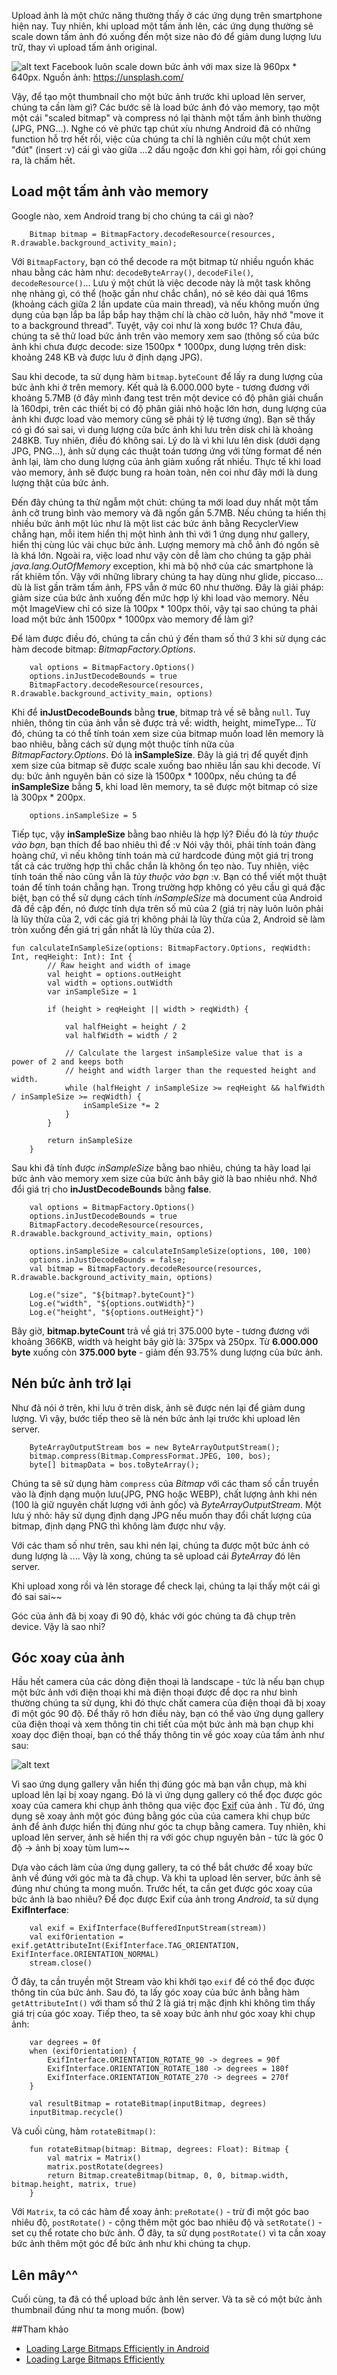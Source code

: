 Upload ảnh là một chức năng thường thấy ở các ứng dụng trên smartphone hiện nay. Tuy nhiên, khi upload một tấm ảnh lên, các ứng dụng thường sẽ scale down tấm ảnh đó xuống đến một size nào đó để giảm dung lượng lưu trữ, thay vì upload tấm ảnh original.

![alt text](https://s3-ap-southeast-1.amazonaws.com/kipalog.com/7buwns1cbt_photo-1530251985675-fa6a8ceb0d63.jpg) Facebook luôn scale down bức ảnh với max size là 960px * 640px. Nguồn ảnh: https://unsplash.com/

Vậy, để tạo một thumbnail cho một bức ảnh trước khi upload lên server, chúng ta cần làm gì? Các bước sẽ là load bức ảnh đó vào memory, tạo một một cái "scaled bitmap" và compress nó lại thành một tấm ảnh bình thường (JPG, PNG...). Nghe có vẻ phức tạp chút xíu nhưng Android đã có những function hỗ trợ hết rồi, việc của chúng ta chỉ là nghiên cứu một chút xem "đút" (insert :v) cái gì vào giữa ...2 dấu ngoặc đơn khi gọi hàm, rồi gọi chúng ra, là chấm hết.

## Load một tấm ảnh vào memory  

Google nào, xem Android trang bị cho chúng ta cái gì nào?

```
    Bitmap bitmap = BitmapFactory.decodeResource(resources, R.drawable.background_activity_main);
```

Với `BitmapFactory`, bạn có thể decode ra một bitmap từ nhiều nguồn khác nhau bằng các hàm như: `decodeByteArray()`, `decodeFile()`, `decodeResource()`... Lưu ý một chút là việc decode này là một task không nhẹ nhàng gì, có thể (hoặc gần như chắc chắn), nó sẽ kéo dài quá 16ms (khoảng cách giữa 2 lần update của main thread), và nếu không muốn ứng dụng của bạn lắp ba lắp bắp hay thậm chí là chào cờ luôn, hãy nhớ "move it to a background thread". Tuyệt, vậy coi như là xong bước 1? Chưa đâu, chúng ta sẽ thử load bức ảnh trên vào memory xem sao (thông số của bức ảnh khi chưa được decode: size 1500px * 1000px, dung lượng trên disk: khoảng 248 KB và được lưu ở định dạng JPG).

Sau khi decode, ta sử dụng hàm `bitmap.byteCount` để lấy ra dung lượng của bức ảnh khi ở trên memory. Kết quả là 6.000.000 byte - tương đương với khoảng 5.7MB (ở đây mình đang test trên một device có độ phân giải chuẩn là 160dpi, trên các thiết bị có độ phân giải nhỏ hoặc lớn hơn, dung lượng của ảnh khi được load vào memory cũng sẽ phải tỷ lệ tương ứng). Bạn sẽ thấy có gì đó sai sai, vì dung lượng cửa bức ảnh khi lưu trên disk chỉ là khoảng 248KB. Tuy nhiên, điều đó không sai. Lý do là vì khi lưu lên disk (dưới dạng JPG, PNG...), ảnh sử dụng các thuật toán tương ứng với từng format để nén ảnh lại, làm cho dung lượng của ảnh giảm xuống rất nhiều. Thực tế khi load vào memory, ảnh sẽ được bung ra hoàn toàn, nên coi như đây mới là dung lượng thật của bức ảnh.

Đến đây chúng ta thử ngẫm một chút: chúng ta mới load duy nhất một tấm ảnh cỡ trung bình vào memory và đã ngốn gần 5.7MB. Nếu chúng ta hiển thị nhiều bức ảnh một lúc như là một list các bức ảnh bằng RecyclerView chẳng hạn, mỗi item hiển thị một hình ảnh thì với 1 ứng dụng như gallery, hiển thị cùng lúc vài chục bức ảnh. Lượng memory mà chỗ ảnh đó ngốn sẽ là khá lớn. Ngoài ra, việc load như vậy còn dễ làm cho chúng ta gặp phải *java.lang.OutOfMemory* exception, khi mà bộ nhớ của các smartphone là rất khiêm tốn. Vậy với những library chúng ta hay dùng như glide, piccaso... dù là list gần trăm tấm ảnh, FPS vẫn ở mức 60 như thường. Đây là giải pháp: giảm size của bức ảnh xuống đến mức hợp lý khi load vào memory. Nếu một ImageView chỉ có size là 100px * 100px thôi, vậy tại sao chúng ta phải load một bức ảnh 1500px * 1000px vào memory để làm gì?

Để làm được điều đó, chúng ta cần chú ý đến tham số thứ 3 khi sử dụng các hàm decode bitmap: *BitmapFactory.Options*.

```
    val options = BitmapFactory.Options()
    options.inJustDecodeBounds = true
    BitmapFactory.decodeResource(resources, R.drawable.background_activity_main, options)
```

Khi để **inJustDecodeBounds** bằng **true**, bitmap trả về sẽ bằng `null`. Tuy nhiên, thông tin của ảnh vẫn sẽ được trả về: width, height, mimeType... Từ đó, chúng ta có thể tính toán xem size của bitmap muốn load lên memory là bao nhiêu, bằng cách sử dụng một thuộc tính nữa của *BitmapFactory.Options*. Đó là **inSampleSize**. Đây là giá trị để quyết định xem size của bitmap sẽ được scale xuống bao nhiêu lần sau khi decode. Ví dụ: bức ảnh nguyên bản có size là 1500px * 1000px, nếu chúng ta để **inSampleSize** bằng **5**, khi load lên memory, ta sẽ được một bitmap có size là 300px * 200px.

```
    options.inSampleSize = 5
```

Tiếp tục, vậy **inSampleSize** bằng bao nhiêu là hợp lý? Điều đó là *tùy thuộc vào bạn*, bạn thích để bao nhiêu thì để :v Nói vậy thôi, phải tính toán đàng hoàng chứ, vì nếu không tính toán mà cứ hardcode đúng một giá trị trong tất cả các trường hợp thì chắc chắn là không ổn tẹo nào. Tuy nhiên, việc tính toán thế nào cũng vẫn là *tùy thuộc vào bạn* :v. Bạn có thể viết một thuật toán để tính toán chẳng hạn. Trong trường hợp không có yêu cầu gì quá đặc biệt, bạn có thể sử dụng cách tính *inSampleSize* mà document của Android đã đề cập đến, nó được tính dựa trên số mũ của 2 (giá trị này luôn luôn phải là lũy thừa của 2, với các giá trị không phải là lũy thừa của 2, Android sẽ làm tròn xuống đến giá trị gần nhất là lũy thừa của 2).

```
fun calculateInSampleSize(options: BitmapFactory.Options, reqWidth: Int, reqHeight: Int): Int {
        // Raw height and width of image
        val height = options.outHeight
        val width = options.outWidth
        var inSampleSize = 1

        if (height > reqHeight || width > reqWidth) {

            val halfHeight = height / 2
            val halfWidth = width / 2

            // Calculate the largest inSampleSize value that is a power of 2 and keeps both
            // height and width larger than the requested height and width.
            while (halfHeight / inSampleSize >= reqHeight && halfWidth / inSampleSize >= reqWidth) {
                inSampleSize *= 2
            }
        }

        return inSampleSize
    }
```

Sau khi đã tính được *inSampleSize* bằng bao nhiêu, chúng ta hãy load lại bức ảnh vào memory xem size của bức ảnh bây giờ là bao nhiêu nhớ. Nhớ đổi giá trị cho **inJustDecodeBounds** bằng **false**.

```
    val options = BitmapFactory.Options()
    options.inJustDecodeBounds = true
    BitmapFactory.decodeResource(resources, R.drawable.background_activity_main, options)

    options.inSampleSize = calculateInSampleSize(options, 100, 100)
    options.inJustDecodeBounds = false;
    val bitmap = BitmapFactory.decodeResource(resources, R.drawable.background_activity_main, options)

    Log.e("size", "${bitmap?.byteCount}")
    Log.e("width", "${options.outWidth}")
    Log.e("height", "${options.outHeight}")
```

Bây giờ, **bitmap.byteCount** trả về giá trị 375.000 byte - tương đương với khoảng 366KB, width và height bây giờ là: 375px và 250px. Từ **6.000.000 byte** xuống còn **375.000 byte** - giảm đến 93.75% dung lượng của bức ảnh.

## Nén bức ảnh trở lại

Như đã nói ở trên, khi lưu ở trên disk, ảnh sẽ được nén lại để giảm dung lượng. Vì vậy, bước tiếp theo sẽ là nén bức ảnh lại trước khi upload lên server.

```
    ByteArrayOutputStream bos = new ByteArrayOutputStream();
    bitmap.compress(Bitmap.CompressFormat.JPEG, 100, bos);
    byte[] bitmapData = bos.toByteArray();
```

Chúng ta sẽ sử dụng hàm `compress` của *Bitmap* với các tham số cần truyền vào là định dạng muộn lưu(JPG, PNG hoặc WEBP), chất lượng ảnh khi nén (100 là giữ nguyên chất lượng với ảnh gốc) và *ByteArrayOutputStream*. Một lưu ý nhỏ: hãy sử dụng định dạng JPG nếu muốn thay đổi chất lượng của bitmap, định dạng PNG thì không làm được như vậy.

Với các tham số như trên, sau khi nén lại, chúng ta được một bức ảnh có dung lượng là .... Vậy là xong, chúng ta sẽ upload cái *ByteArray* đó lên server.

Khi upload xong rồi và lên storage để check lại, chúng ta lại thấy một cái gì đó sai sai~~


Góc của ảnh đã bị xoay đi 90 độ, khác với góc chúng ta đã chụp trên device. Vậy là sao nhỉ?

## Góc xoay của ảnh

Hầu hết camera của các dòng điện thoại là landscape - tức là nếu bạn chụp một bức ảnh với điện thoại khi mà điện thoại được để dọc ra như bình thường chúng ta sử dụng, khi đó thực chất camera của điện thoại đã bị xoay đi một góc 90 độ. Để thấy rõ hơn điều này, bạn có thể vào ứng dụng gallery của điện thoại và xem thông tin chi tiết của một bức ảnh mà bạn chụp khi xoay dọc điện thoại, bạn có thể thấy thông tin về góc xoay của tấm ảnh như sau:

![alt text](https://s3-ap-southeast-1.amazonaws.com/kipalog.com/y51qyua5ef_37369310_1953125774731562_122589610852220928_n.png)

Vì sao ứng dụng gallery vẫn hiển thị đúng góc mà bạn vẫn chụp, mà khi upload lên lại bị xoay ngang. Đó là vì ứng dụng gallery có thể đọc được góc xoay của camera khi chụp ảnh thông qua việc đọc [Exif](https://en.wikipedia.org/wiki/Exif#Example) của ảnh
. Từ đó, ứng dụng sẽ xoay ảnh một góc đúng bằng góc của của camera khi chụp bức ảnh để ảnh được hiển thị đúng như góc ta chụp bằng camera. Tuy nhiên, khi upload lên server, ảnh sẽ hiển thị ra với góc chụp nguyên bản - tức là góc 0 độ -> ảnh bị xoay tùm lum~~

Dựa vào cách làm của ứng dụng gallery, ta có thể bắt chước để xoay bức ảnh về đúng với góc mà ta đã chụp. Và khi ta upload lên server, bức ảnh sẽ đúng như chúng ta mong muốn. Trước hết, ta cần get được góc xoay của bức ảnh là bao nhiêu?
Để đọc được Exif của ảnh trong *Android*, ta sử dụng **ExifInterface**:

```
    val exif = ExifInterface(BufferedInputStream(stream))
    val exifOrientation = exif.getAttributeInt(ExifInterface.TAG_ORIENTATION, ExifInterface.ORIENTATION_NORMAL)
    stream.close()
```

Ở đây, ta cần truyền một Stream vào khi khởi tạo `exif` để có thể đọc được thông tin của bức ảnh. Sau đó, ta lấy góc xoay của bức ảnh bằng hàm `getAttributeInt()` với tham số thứ 2 là giá trị mặc định khi không tìm thấy giá trị của góc xoay. Tiếp theo, ta sẽ xoay bức ảnh như góc xoay khi chụp ảnh:

```
    var degrees = 0f
    when (exifOrientation) {
        ExifInterface.ORIENTATION_ROTATE_90 -> degrees = 90f
        ExifInterface.ORIENTATION_ROTATE_180 -> degrees = 180f
        ExifInterface.ORIENTATION_ROTATE_270 -> degrees = 270f
    }

    val resultBitmap = rotateBitmap(inputBitmap, degrees)
    inputBitmap.recycle()
```

Và cuối cùng, hàm `rotateBitmap()`:

```
    fun rotateBitmap(bitmap: Bitmap, degrees: Float): Bitmap {
        val matrix = Matrix()
        matrix.postRotate(degrees)
        return Bitmap.createBitmap(bitmap, 0, 0, bitmap.width, bitmap.height, matrix, true)
    }
```

Với `Matrix`, ta có các hàm để xoay ảnh: `preRotate()` - trừ đi một góc bao nhiêu độ, `postRotate()` - cộng thêm một góc bao nhiêu độ và `setRotate()` - set cụ thể rotate cho bức ảnh. Ở đây, ta sử dụng `postRotate()` vì ta cần xoay bức ảnh thêm một góc để bức ảnh như khi chúng ta chụp.

## Lên mây^^

Cuối cùng, ta đã có thể upload bức ảnh lên server. Và ta sẽ có một bức ảnh thumbnail đúng như ta mong muốn. (bow)

##Tham khảo

* [Loading Large Bitmaps Efficiently in Android](https://android.jlelse.eu/loading-large-bitmaps-efficiently-in-android-66826cd4ad53)
* [Loading Large Bitmaps Efficiently](https://developer.android.com/topic/performance/graphics/load-bitmap)

